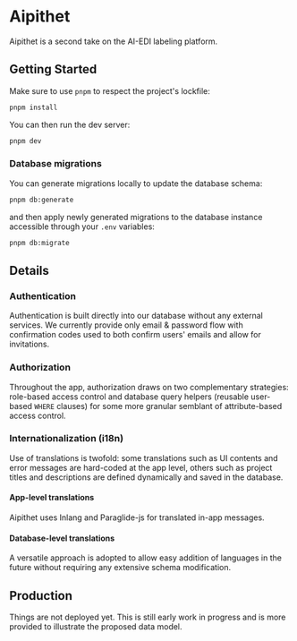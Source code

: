 # Aipithet

Aipithet is a second take on the AI-EDI labeling platform.

## Getting Started

Make sure to use `pnpm` to respect the project's lockfile:

```bash
pnpm install
```

You can then run the dev server:

```bash
pnpm dev
```

### Database migrations

You can generate migrations locally to update the database schema:

```bash
pnpm db:generate
```

and then apply newly generated migrations to the database instance accessible through your `.env`
variables:

```bash
pnpm db:migrate
```

## Details

### Authentication

Authentication is built directly into our database without any external services. We currently
provide only email & password flow with confirmation codes used to both confirm users' emails and
allow for invitations.

### Authorization

Throughout the app, authorization draws on two complementary strategies: role-based access control
and database query helpers (reusable user-based `WHERE` clauses) for some more granular semblant of
attribute-based access control.

### Internationalization (i18n)

Use of translations is twofold: some translations such as UI contents and error messages are
hard-coded at the app level, others such as project titles and descriptions are defined dynamically
and saved in the database.

#### App-level translations

Aipithet uses Inlang and Paraglide-js for translated in-app messages.

#### Database-level translations

A versatile approach is adopted to allow easy addition of languages in the future without requiring
any extensive schema modification.

## Production

Things are not deployed yet. This is still early work in progress and is more provided to illustrate
the proposed data model.
